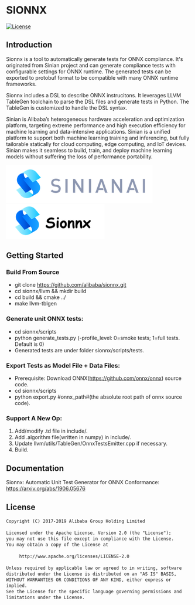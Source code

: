 # SIONNX
[![License](https://img.shields.io/badge/license-Apache%202-4EB1BA.svg)](https://www.apache.org/licenses/LICENSE-2.0.html)

## Introduction
   Sionnx is a tool to automatically generate tests for ONNX compliance. It's originated from Sinian project and can generate compliance tests with configurable settings for ONNX runtime. The generated tests can be exported to protobuf format to be compatible with many ONNX runtime frameworks.

   Sionnx includes a DSL to describe ONNX instrucitons. It leverages LLVM TableGen toolchain to parse the DSL files and generate tests in Python. The TableGen is customized to handle the DSL syntax.

   Sinian is Alibaba’s heterogeneous hardware acceleration and optimization platform, targeting extreme performance and high execution efficiency for machine learning and data-intensive applications. Sinian is a unified platform to support both machine learning training and inferencing, but fully tailorable statically for cloud computing, edge computing, and IoT devices. Sinian makes it seamless to build, train, and deploy machine learning models without suffering the loss of performance portability.

![sinian](logo.png "Sinian") 
![sionnx](logo-sionnx.png "Sionnx")

## Getting Started

### Build From Source

- git clone https://github.com/alibaba/sionnx.git
- cd sionnx/llvm && mkdir build
- cd build && cmake ../
- make llvm-tblgen

### Generate unit ONNX tests:

- cd sionnx/scripts
- python generate_tests.py (-profile_level: 0=smoke tests; 1=full tests. Default is 0)
- Generated tests are under folder sionnx/scripts/tests.

### Export Tests as Model File + Data Files:

- Prerequisite: Download ONNX(https://github.com/onnx/onnx) source code.
- cd sionnx/scripts
- python export.py #onnx_path#(the absolute root path of onnx source code).

### Support A New Op:

1. Add/modify .td file in include/.
2. Add .algorithm file(written in numpy) in include/.
3. Update llvm/utils/TableGen/OnnxTestsEmitter.cpp if necessary.
4. Build.

## Documentation
Sionnx: Automatic Unit Test Generator for ONNX Conformance: https://arxiv.org/abs/1906.05676

## License
```
Copyright (C) 2017-2019 Alibaba Group Holding Limited

Licensed under the Apache License, Version 2.0 (the "License");
you may not use this file except in compliance with the License.
You may obtain a copy of the License at

     http://www.apache.org/licenses/LICENSE-2.0

Unless required by applicable law or agreed to in writing, software
distributed under the License is distributed on an "AS IS" BASIS,
WITHOUT WARRANTIES OR CONDITIONS OF ANY KIND, either express or implied.
See the License for the specific language governing permissions and
limitations under the License.
```

